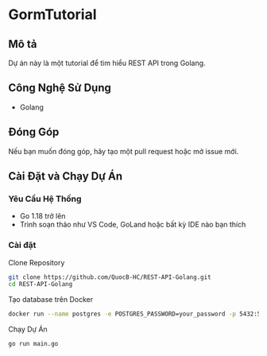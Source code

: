 # GormTutorial

## Mô tả

Dự án này là một tutorial để tìm hiểu REST API trong Golang.

## Công Nghệ Sử Dụng

- Golang

## Đóng Góp

Nếu bạn muốn đóng góp, hãy tạo một pull request hoặc mở issue mới.

## Cài Đặt và Chạy Dự Án

### Yêu Cầu Hệ Thống

- Go 1.18 trở lên
- Trình soạn thảo như VS Code, GoLand hoặc bất kỳ IDE nào bạn thích

### Cài đặt

Clone Repository
```sh
git clone https://github.com/QuocB-HC/REST-API-Golang.git
cd REST-API-Golang
```

Tạo database trên Docker
```sh
docker run --name postgres -e POSTGRES_PASSWORD=your_password -p 5432:5432 -d postgres
```

Chạy Dự Án
```sh
go run main.go
```

